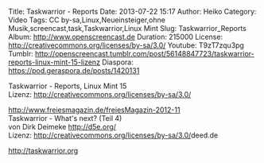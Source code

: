 Title: Taskwarrior - Reports
Date: 2013-07-22 15:17
Author: Heiko
Category: Video
Tags: CC by-sa,Linux,Neueinsteiger,ohne Musik,screencast,task,Taskwarrior,Linux Mint
Slug: Taskwarrior_Reports
Album: http://www.openscreencast.de
Duration: 215000
License: http://creativecommons.org/licenses/by-sa/3.0/
Youtube: T9zT7zqu3pg
Tumblr: http://openscreencast.tumblr.com/post/56148847723/taskwarrior-reports-linux-mint-15-lizenz
Diaspora: https://pod.geraspora.de/posts/1420131

Taskwarrior - Reports, Linux Mint 15  
Lizenz: <http://creativecommons.org/licenses/by-sa/3.0/>  
  
<http://www.freiesmagazin.de/freiesMagazin-2012-11>  
Taskwarrior - What's next? (Teil 4)  
von Dirk Deimeke <http://d5e.org/>  
Lizenz: <http://creativecommons.org/licenses/by-sa/3.0/>deed.de  
  
<http://taskwarrior.org>

